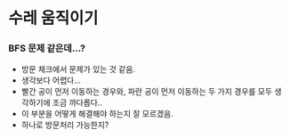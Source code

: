 # 수레 움직이기

### BFS 문제 같은데...?

- 방문 체크에서 문제가 있는 것 같음.
- 생각보다 어렵다...
- 빨간 공이 먼저 이동하는 경우와, 파란 공이 먼저 이동하는 두 가지 경우를 모두 생각하기에 조금 까다롭다..
- 이 부분을 어떻게 해결해야 하는지 잘 모르겠음.
- 하나로 방문처리 가능한지?